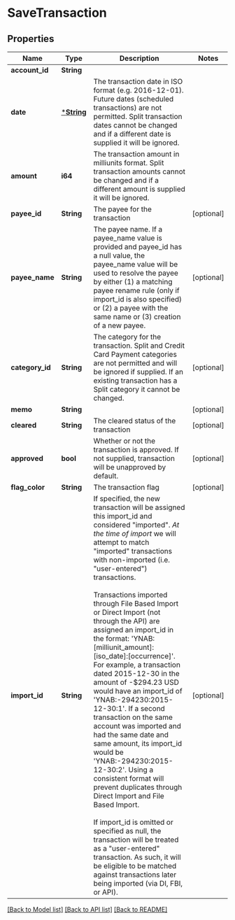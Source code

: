# SaveTransaction

## Properties

Name | Type | Description | Notes
------------ | ------------- | ------------- | -------------
**account_id** | **String** |  | 
**date** | [***String**](string.md) | The transaction date in ISO format (e.g. 2016-12-01).  Future dates (scheduled transactions) are not permitted.  Split transaction dates cannot be changed and if a different date is supplied it will be ignored. | 
**amount** | **i64** | The transaction amount in milliunits format.  Split transaction amounts cannot be changed and if a different amount is supplied it will be ignored. | 
**payee_id** | **String** | The payee for the transaction | [optional] 
**payee_name** | **String** | The payee name.  If a payee_name value is provided and payee_id has a null value, the payee_name value will be used to resolve the payee by either (1) a matching payee rename rule (only if import_id is also specified) or (2) a payee with the same name or (3) creation of a new payee. | [optional] 
**category_id** | **String** | The category for the transaction.  Split and Credit Card Payment categories are not permitted and will be ignored if supplied.  If an existing transaction has a Split category it cannot be changed. | [optional] 
**memo** | **String** |  | [optional] 
**cleared** | **String** | The cleared status of the transaction | [optional] 
**approved** | **bool** | Whether or not the transaction is approved.  If not supplied, transaction will be unapproved by default. | [optional] 
**flag_color** | **String** | The transaction flag | [optional] 
**import_id** | **String** | If specified, the new transaction will be assigned this import_id and considered \"imported\". *At the time of import* we will attempt to match \"imported\" transactions with non-imported (i.e. \"user-entered\") transactions.<br><br>Transactions imported through File Based Import or Direct Import (not through the API) are assigned an import_id in the format: 'YNAB:[milliunit_amount]:[iso_date]:[occurrence]'. For example, a transaction dated 2015-12-30 in the amount of -$294.23 USD would have an import_id of 'YNAB:-294230:2015-12-30:1'.  If a second transaction on the same account was imported and had the same date and same amount, its import_id would be 'YNAB:-294230:2015-12-30:2'.  Using a consistent format will prevent duplicates through Direct Import and File Based Import.<br><br>If import_id is omitted or specified as null, the transaction will be treated as a \"user-entered\" transaction. As such, it will be eligible to be matched against transactions later being imported (via DI, FBI, or API). | [optional] 

[[Back to Model list]](../README.md#documentation-for-models) [[Back to API list]](../README.md#documentation-for-api-endpoints) [[Back to README]](../README.md)


